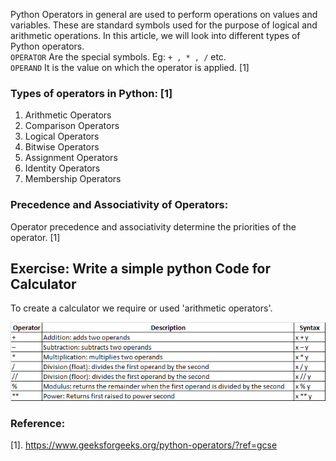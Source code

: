 Python Operators in general are used to perform operations on values and variables. 
These are standard symbols used for the purpose of logical and arithmetic operations. 
In this article, we will look into different types of Python operators.  
`OPERATOR` Are the special symbols. Eg: `+ , * , /` etc.  
`OPERAND` It is the value on which the operator is applied. [1]

### Types of operators in Python: [1]
1. Arithmetic Operators 
2. Comparison Operators 
3. Logical Operators 
4. Bitwise Operators 
5. Assignment Operators 
6. Identity Operators 
7. Membership Operators

### Precedence and Associativity of Operators: 
Operator precedence and associativity determine the priorities of the operator. [1]

## Exercise: Write a simple python Code for Calculator
To create a calculator we require or used 'arithmetic operators'.

![img.png](img.png)

### Reference: 
[1]. https://www.geeksforgeeks.org/python-operators/?ref=gcse